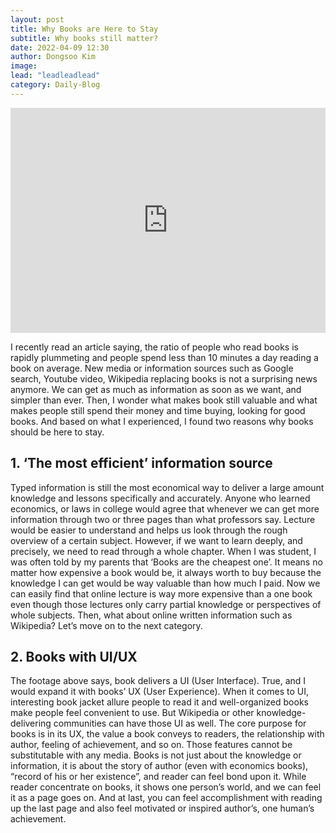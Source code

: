 ```yaml
---
layout: post
title: Why Books are Here to Stay
subtitle: Why books still matter?
date: 2022-04-09 12:30
author: Dongsoo Kim
image:
lead: "leadleadlead"
category: Daily-Blog
---
```


<iframe width="100%" height="360" src="https://www.youtube.com/embed/6Gw5dK48MtI" title="YouTube video player" frameborder="0" allow="accelerometer; autoplay; clipboard-write; encrypted-media; gyroscope; picture-in-picture" allowfullscreen></iframe>

I recently read an article saying, the ratio of people who read books is rapidly plummeting and people spend less than 10 minutes a day reading a book on average. New media or information sources such as Google search, Youtube video, Wikipedia replacing books is not a surprising news anymore. We can get as much as information as soon as we want, and simpler than ever. Then, I wonder what makes book still valuable and what makes people still spend their money and time buying, looking for good books. And based on what I experienced, I found two reasons why books should be here to stay.

## **1. ‘The most efficient’ information source**

Typed information is still the most economical way to deliver a large amount knowledge and lessons specifically and accurately. Anyone who learned economics, or laws in college would agree that whenever we can get more information through two or three pages than what professors say. Lecture would be easier to understand and helps us look through the rough overview of a certain subject. However, if we want to learn deeply, and precisely, we need to read through a whole chapter.
When I was student, I was often told by my parents that ‘Books are the cheapest one’. It means no matter how expensive a book would be, it always worth to buy because the knowledge I can get would be way valuable than how much I paid. Now we can easily find that online lecture is way more expensive than a one book even though those lectures only carry partial knowledge or perspectives of whole subjects.
Then, what about online written information such as Wikipedia? Let’s move on to the next category.

## **2. Books with UI/UX**

The footage above says, book delivers a UI (User Interface). True, and I would expand it with books’ UX (User Experience). When it comes to UI, interesting book jacket allure people to read it and well-organized books make people feel convenient to use. But Wikipedia or other knowledge-delivering communities can have those UI as well. The core purpose for books is in its UX, the value a book conveys to readers, the relationship with author, feeling of achievement, and so on. Those features cannot be substitutable with any media.
Books is not just about the knowledge or information, it is about the story of author (even with economics books), “record of his or her existence”, and reader can feel bond upon it. While reader concentrate on books, it shows one person’s world, and we can feel it as a page goes on. And at last, you can feel accomplishment with reading up the last page and also feel motivated or inspired author’s, one human’s achievement.
